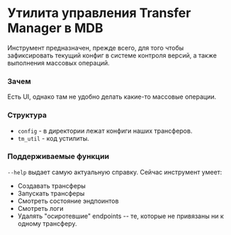 # Утилита управления Transfer Manager в MDB
Инструмент предназначен, прежде всего, для того чтобы зафиксировать текущий конфиг в системе контроля версий, а также выполнения массовых операций.

### Зачем
Есть UI, однако там не удобно делать какие-то массовые операции.

### Структура
* `config` - в директории лежат конфиги наших трансферов.
* `tm_util` - код устилиты.

### Поддерживаемые функции
`--help` выдает самую актуальную справку. Сейчас инструмент умеет:
* Создавать трансферы
* Запускать трансферы
* Смотреть состояние эндпоинтов
* Смотреть логи
* Удалять "осиротевшие" endpoints -- те, которые не привязаны ни к одному трансферу.

